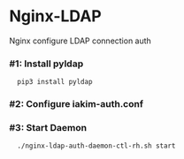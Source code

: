 # Nginx-LDAP
Nginx configure LDAP connection auth

### #1: Install pyldap

      pip3 install pyldap

### #2: Configure iakim-auth.conf

### #3: Start Daemon

      ./nginx-ldap-auth-daemon-ctl-rh.sh start
      
